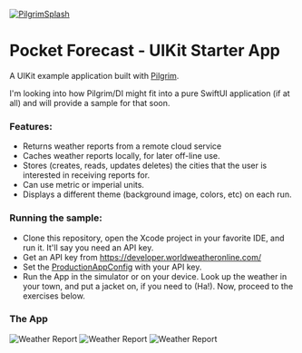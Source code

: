 <a href="https://pilgrim.ph">![PilgrimSplash](https://pilgrim.ph/splash.jpg)</a>
# Pocket Forecast - UIKit Starter App

A UIKit example application built with <a href ="https://pilgrim.ph">Pilgrim</a>. 

I'm looking into how Pilgrim/DI might fit into a pure SwiftUI application (if at all) and will provide a sample for that soon.  

### Features: 

* Returns weather reports from a remote cloud service
* Caches weather reports locally, for later off-line use. 
* Stores (creates, reads, updates deletes) the cities that the user is interested in receiving reports for. 
* Can use metric or imperial units. 
* Displays a different theme (background image, colors, etc) on each run. 

### Running the sample:

* Clone this repository, open the Xcode project in your favorite IDE, and run it. It'll say you need an API key.
* Get an API key from https://developer.worldweatheronline.com/ 
* Set the [ProductionAppConfig](https://github.com/appsquickly/pilgrim-starter/blob/main/PocketForecast/Assembly/config/ProductionAppConfig.swift) with your API key.  
* Run the App in the simulator or on your device. Look up the weather in your town, and put a jacket on, if you need 
to (Ha!). Now, proceed to the exercises below. 
  
### The App 
![Weather Report](http://appsquickly.github.io/typhoon/images/portfolio/PocketForecast3.gif)
![Weather Report](http://appsquickly.github.io/typhoon/images/portfolio/pf-beach1.png)
![Weather Report](http://appsquickly.github.io/typhoon/images/portfolio/pf-lights1.png)


